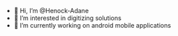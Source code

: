 - 👋 Hi, I’m @Henock-Adane
- 👀 I’m interested in digitizing solutions 
- 🌱 I’m currently working on android mobile applications
<!-- - 💞️ I’m looking to collaborate on 
- 📫 How to reach me 
-->
<!---
Henock-Adane/Henock-Adane is a ✨ special ✨ repository because its `README.md` (this file) appears on your GitHub profile.
You can click the Preview link to take a look at your changes.
--->
